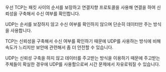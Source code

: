 
우선 TCP는 패킷 사이의 순서를 보장하고 연결지향 프로토콜을 사용해 연결을 하여 신뢰성을 구축해서 수신 여부를 확인합니다.

UDP는 순서를 보장하지 않고 수신 여부를 확인하지 않으며 단순히 데이터만 주는 방식을 사용합니다.

TCP는 신뢰성을 구축해서 수신 여부를 확인하기 때문에 UDP를 사용하는 방식에 비해 속도가 느리지만 보안에 관련해서 좀 더 안전할 수 있습니다.

UDP는 신뢰성 구축을 하지 않고 데이터를 주고받는 방식을 이용하기 때문에 주고받는 주체들이 확실한 경우에 UDP를 사용함으로써 시간 문제에서 자유로워질 수 있습니다.
